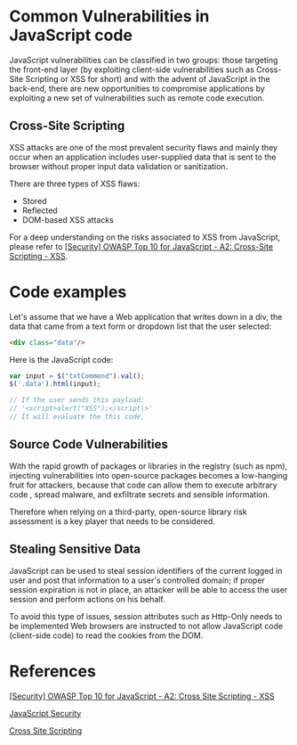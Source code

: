 # Common Vulnerabilities in JavaScript code

JavaScript vulnerabilities can be classified in two groups: those targeting the front-end layer (by exploiting client-side vulnerabilities such as Cross-Site Scripting or XSS for short) and with the advent of JavaScript in the back-end, there are new opportunities to compromise applications by exploiting a new set of vulnerabilities such as remote code execution.


## Cross-Site Scripting

XSS attacks are one of the most prevalent security flaws and mainly they occur when an application includes user-supplied data that is sent to the browser without proper input data validation or sanitization.

There are three types of XSS flaws:
* Stored
* Reflected
* DOM-based XSS attacks

For a deep understanding on the risks associated to XSS from JavaScript, please refer to [[Security] OWASP Top 10 for JavaScript - A2: Cross-Site Scripting - XSS](https://erlend.oftedal.no/blog/static-127.html).


# Code examples

Let's assume that we have a Web application that writes down in a div, the data that came from a text form or dropdown list that the user selected:

```html
<div class="data"/>
````

Here is the JavaScript code:

```JavaScript
var input = $("txtCommend").val();
$('.data').html(input);

// If the user sends this payload:
// '<script>alert("XSS");</script\>'
// It will evaluate the this code, 

```

## Source Code Vulnerabilities

With the rapid growth of packages or libraries in the registry (such as npm), injecting vulnerabilities into open-source packages becomes a low-hanging fruit for attackers, because that code can allow them to execute arbitrary code , spread malware, and exfiltrate secrets and sensible information.

Therefore when relying on a third-party, open-source library risk assessment is a key player that needs to be considered.

## Stealing Sensitive Data

JavaScript can be used to steal session identifiers of the current logged in user and post that information to a user's controlled domain; if proper session expiration is not in place, an attacker will be able to access the user session and perform actions on his behalf.

To avoid this type of issues, session attributes such as Http-Only needs to be implemented Web browsers are instructed to not allow JavaScript code (client-side code) to read the cookies from the DOM.

# References

[[Security] OWASP Top 10 for JavaScript - A2: Cross Site Scripting - XSS](https://erlend.oftedal.no/blog/static-127.html)

[JavaScript Security](https://www.veracode.com/security/javascript-security)

[Cross Site Scripting](https://owasp.org/www-community/attacks/xss/)
